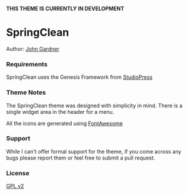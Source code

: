 **THIS THEME IS CURRENTLY IN DEVELOPMENT**

# SpringClean

Author: [John Gardner](http://arconixpc.com)

### Requirements

SpringClean uses the Genesis Framework from [StudioPress](http://studiopress.com)

### Theme Notes

The SpringClean theme was designed with simplicity in mind. There is a single widget area in the header for a menu.

All the icons are generated using [FontAwesome](http://fortawesome.github.io/Font-Awesome/)

### Support

While I can't offer formal support for the theme, if you come across any bugs please report them or feel free to submit a pull request.

### License

[GPL v2](http://www.gnu.org/licenses/gpl-2.0.html)
